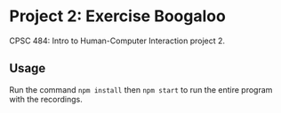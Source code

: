 # Project 2: Exercise Boogaloo

CPSC 484: Intro to Human-Computer Interaction project 2.

## Usage

Run the command `npm install` then `npm start` to run the entire program with the recordings.